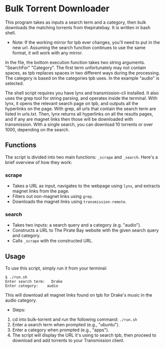 # Bulk Torrent Downloader

This program takes as inputs a search term and a category, then bulk downloads the matching torrents from thepiratebay. It is written in bash shell.
* Note: If the working mirror for tpb ever changes, you'll need to put in the new url. Assuming the search function continues to use the same format, it will work with any mirror.

In the file, the bottom execution function takes two string arguments. "SearchFor" "Category". The first term unfortunately may not contain spaces, as tpb replaces spaces in two different ways during the processing. The category is based on the categories tpb uses. In the example "audio" is selected.

The shell script requires you have lynx and transmission-cli installed. It also uses the grep tool for string parsing, and operates inside the terminal. With lynx, it opens the relevant search page on tpb, and outputs all the hyperlinks on the page. With grep, all urls that contain the search term are listed in urls.txt. Then, lynx returns all hyperlinks on all the results pages, and if any are magnet links then those will be downloaded with transmission. With a single search, you can download 10 torrents or over 1000, depending on the search.

## Functions

The script is divided into two main functions: `_scrape` and `_search`. Here's a brief overview of how they work:

### scrape

* Takes a URL as input, navigates to the webpage using `lynx`, and extracts magnet links from the page.
* Filters out non-magnet links using `grep`.
* Downloads the magnet links using `transmission-remote`.

### search

* Takes two inputs: a search query and a category (e.g. "audio").
* Constructs a URL to The Pirate Bay website with the given search query and category.
* Calls `_scrape` with the constructed URL.

## Usage

To use this script, simply run it from your terminal:
```
$ ./run.sh
Enter search term:   Drake
Enter category:    audio
```
This will download all magnet links found on tpb for Drake's music in the audio category.

* Steps:
1. cd into bulk-torrent and run the following command: `./run.sh`
2. Enter a search term when prompted (e.g., "ubuntu").
3. Enter a category when prompted (e.g., "apps").
4. The script will display the URL it's using to search tpb, then proceed to download and add torrents to your Transmission client.